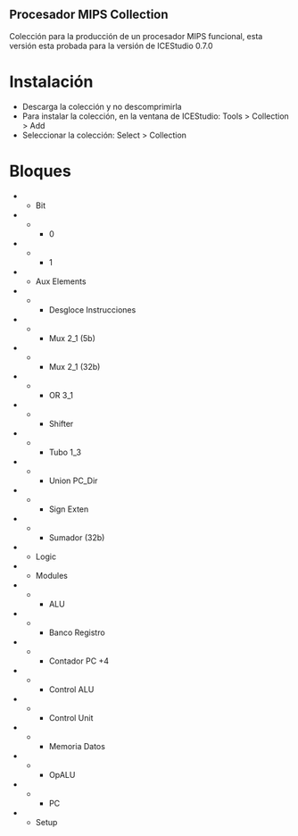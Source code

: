 ## Procesador MIPS Collection

Colección para la producción de un procesador MIPS funcional, esta versión esta probada para la versión de ICEStudio 0.7.0

# Instalación

- Descarga la colección y no descomprimirla
- Para instalar la colección, en la ventana de ICEStudio: Tools > Collection > Add
- Seleccionar la colección: Select > Collection

# Bloques

- -	Bit
- - - 0
- - - 1
- - Aux Elements
- - - Desgloce Instrucciones
- - - Mux 2_1 (5b)
- - - Mux 2_1 (32b)
- - - OR 3_1
- - - Shifter
- - - Tubo 1_3
- - - Union PC_Dir
- - - Sign Exten
- - - Sumador (32b)
- - Logic
- - Modules
- - - ALU
- - - Banco Registro
- - - Contador PC +4
- - - Control ALU
- - - Control Unit
- - - Memoria Datos
- - - OpALU
- - - PC
- - Setup